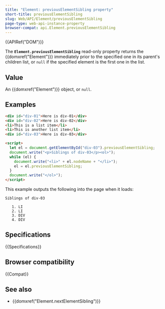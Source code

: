 ```yaml
---
title: "Element: previousElementSibling property"
short-title: previousElementSibling
slug: Web/API/Element/previousElementSibling
page-type: web-api-instance-property
browser-compat: api.Element.previousElementSibling
---
```


{{APIRef("DOM")}}

The **`Element.previousElementSibling`**
read-only property returns the {{domxref("Element")}} immediately prior to the specified
one in its parent's children list, or `null` if the specified element is the first one in the list.

## Value

An {{domxref("Element")}} object, or `null`.

## Examples

```html
<div id="div-01">Here is div-01</div>
<div id="div-02">Here is div-02</div>
<li>This is a list item</li>
<li>This is another list item</li>
<div id="div-03">Here is div-03</div>

<script>
  let el = document.getElementById("div-03").previousElementSibling;
  document.write("<p>Siblings of div-03</p><ol>");
  while (el) {
    document.write("<li>" + el.nodeName + "</li>");
    el = el.previousElementSibling;
  }
  document.write("</ol>");
</script>
```

This example outputs the following into the page when it loads:

```plain
Siblings of div-03

   1. LI
   2. LI
   3. DIV
   4. DIV
```

## Specifications

{{Specifications}}

## Browser compatibility

{{Compat}}

## See also

- {{domxref("Element.nextElementSibling")}}
